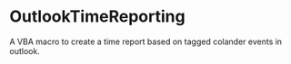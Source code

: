 # OutlookTimeReporting
A VBA macro to create a time report based on tagged colander events in outlook.

